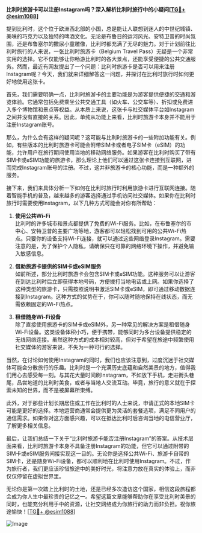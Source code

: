 **比利时旅游卡可以注册Instagram吗？深入解析比利时旅行中的小疑问[[TG💪+ @esim1088](https://t.me/s/esim1088)]**

提到比利时，这个位于欧洲西北部的小国，总是能让人联想到迷人的中世纪城镇、美味的巧克力以及独特的啤酒文化。无论是布鲁日的运河风光、安特卫普的时尚氛围，还是布鲁塞尔的撒尿小童雕像，比利时都充满了无尽的魅力。对于计划前往比利时旅行的人来说，一张比利时旅游卡（Belgium Travel Pass）无疑是一个非常实用的选择。它不仅能够让你畅游比利时的各大景点，还能享受便捷的公共交通服务。然而，最近有网友提出了一个问题：比利时旅游卡是否可以用来注册Instagram呢？今天，我们就来详细解答这一问题，并探讨在比利时旅行时如何更好地使用这张卡。

首先，我们需要明确一点，比利时旅游卡的主要功能是为游客提供便捷的交通和游览体验。它通常包括免费乘坐公共交通工具（如火车、公交车等）、折扣或免费进入多个博物馆和景点等权益。从本质上来说，这张卡与社交媒体平台如Instagram之间并没有直接的关系。因此，单纯从功能上来看，比利时旅游卡本身并不能用于注册Instagram账号。

那么，为什么会有这样的疑问呢？这可能与比利时旅游卡的一些附加功能有关。例如，有些版本的比利时旅游卡可能会附带SIM卡或者电子SIM卡（eSIM）的功能，允许用户在旅行期间使用当地的移动网络服务。如果游客在比利时购买了带有SIM卡或eSIM功能的旅游卡，那么理论上他们可以通过这张卡连接到互联网，进而完成Instagram账号的注册。不过，这并非旅游卡的核心功能，而是一种额外的服务。

接下来，我们来具体分析一下如何在比利时旅行时利用旅游卡进行互联网连接。随着智能手机的普及，越来越多的游客选择通过手机访问社交媒体。如果你在比利时旅行时需要使用Instagram，以下几种方式可能会对你有所帮助：

1. **使用公共Wi-Fi**  
比利时的许多城市和景点都提供了免费的Wi-Fi服务。比如，在布鲁塞尔的市中心、安特卫普的主要广场等地，游客都可以轻松找到可用的公共Wi-Fi热点。只要你的设备支持Wi-Fi连接，就可以通过这些网络登录Instagram。需要注意的是，为了保护个人隐私，请确保只在可靠的网络环境下操作，并避免输入敏感信息。

2. **借助旅游卡提供的SIM卡或eSIM服务**  
如前所述，部分比利时旅游卡会包含SIM卡或eSIM功能。这种服务可以让游客在到达比利时后立即获得本地号码，方便拨打当地电话或上网。如果你选择了这种类型的旅游卡，只需按照说明书激活SIM卡或eSIM，即可通过移动数据连接到Instagram。这种方式的优势在于，你可以随时随地保持在线状态，而无需依赖固定的Wi-Fi热点。

3. **租借随身Wi-Fi设备**  
除了直接使用旅游卡的SIM卡或eSIM外，另一种常见的解决方案是租借随身Wi-Fi设备。这类设备体积小巧，便于携带，能够同时为多台设备提供稳定的无线网络连接。虽然这种方式的成本相对较高，但对于希望在旅途中频繁使用社交媒体的游客来说，不失为一种可行的选择。

当然，在讨论如何使用Instagram的同时，我们也应该注意到，过度沉迷于社交媒体可能会分散旅行的乐趣。比利时是一个充满历史底蕴和自然美景的地方，值得我们用心去感受每一刻。与其花大量时间刷Instagram，不如放下手机，走进街头巷尾，品尝地道的比利时美食，或者与当地人交流互动。毕竟，旅行的意义就在于探索未知的世界，而不是被屏幕所束缚。

此外，对于那些计划长期居住或工作在比利时的人士来说，申请正式的本地SIM卡可能是更好的选择。本地运营商通常会提供更为灵活的套餐选项，满足不同用户的通信需求。如果你对这方面感兴趣，可以在抵达比利时后咨询当地的电信营业厅，了解更多相关信息。

最后，让我们总结一下关于“比利时旅游卡能否注册Instagram”的答案。从技术层面来看，比利时旅游卡本身不具备注册Instagram的功能，但它可以通过附带的SIM卡或eSIM服务间接实现这一目的。无论你是选择公共Wi-Fi、旅游卡自带的SIM卡，还是随身Wi-Fi设备，都可以顺利地在比利时使用Instagram。不过，作为旅行者，我们更应该珍惜旅途中的美好时光，将注意力放在真实的体验上，而非仅仅停留在虚拟世界里。

无论你是第一次踏上比利时的土地，还是已经多次造访这个国家，相信这段旅程都会成为你人生中最珍贵的记忆之一。希望这篇文章能够帮助你在享受比利时美景的同时，也能充分利用手中的资源，让社交网络成为你旅行的助力而非负担。祝你旅途愉快！[[TG💪+ @esim1088](https://t.me/s/esim1088)]

![Image](https://i.postimg.cc/4NQfJmqS/Snipaste-2025-05-13-00-14-12.png)